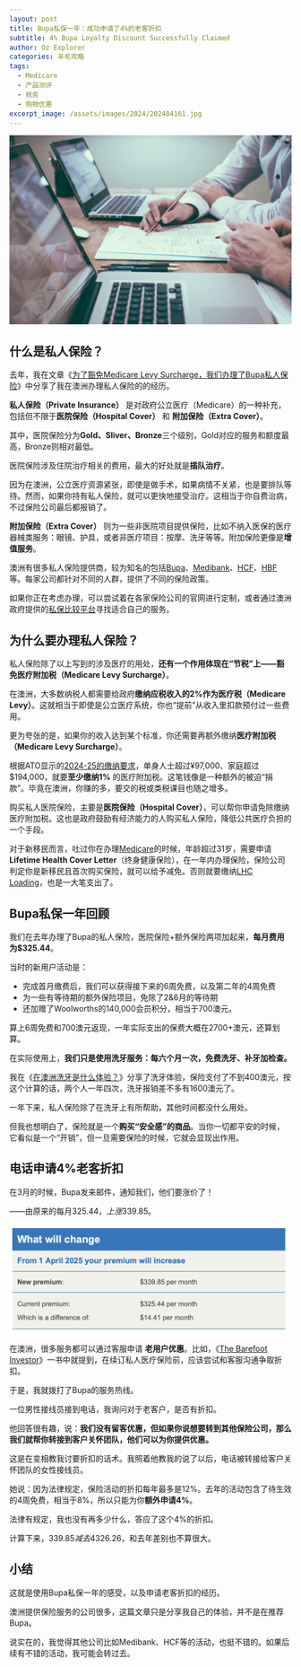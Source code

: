 ```yaml
---
layout: post
title: Bupa私保一年：成功申请了4%的老客折扣
subtitle: 4% Bupa Loyalty Discount Successfully Claimed
author: Oz Explorer
categories: 羊毛攻略
tags:
  - Medicare
  - 产品测评
  - 税务
  - 购物优惠
excerpt_image: /assets/images/2024/202404161.jpg
---
```


![202505100](/assets/images/2024/202404161.jpg)

## 什么是私人保险？

去年，我在文章《[为了豁免Medicare Levy Surcharge，我们办理了Bupa私人保险](https://www.ozexplorers.com/澳洲生活/2024/04/16/joined-a-private-health-insurance-to-avoid-medicare-levy-surcharge.html)》中分享了我在澳洲办理私人保险的的经历。

**私人保险（Private Insurance）** 是对政府公立医疗（Medicare）的一种补充，包括但不限于**医院保险（Hospital Cover）** 和 **附加保险（Extra Cover）**。

其中，医院保险分为**Gold、Sliver、Bronze**三个级别，Gold对应的服务和额度最高，Bronze则相对最低。

医院保险涉及住院治疗相关的费用，最大的好处就是**插队治疗**。

因为在澳洲，公立医疗资源紧张，即使是做手术，如果病情不关紧，也是要排队等待。然而，如果你持有私人保险，就可以更快地接受治疗。这相当于你自费治病，不过保险公司最后都报销了。

**附加保险（Extra Cover）** 则为一些非医院项目提供保险，比如不纳入医保的医疗器械类服务：眼镜、护具，或者非医疗项目：按摩、洗牙等等。附加保险更像是**增值服务**。

澳洲有很多私人保险提供商，较为知名的包括[Bupa](https://www.bupa.com.au/)、[Medibank](https://www.medibank.com.au/)、[HCF](https://www.hcf.com.au/)、[HBF](https://www.hbf.com.au/)等。每家公司都针对不同的人群，提供了不同的保险政策。

如果你正在考虑办理，可以尝试着在各家保险公司的官网进行定制，或者通过澳洲政府提供的[私保比较平台](https://www.privatehealth.gov.au/)寻找适合自己的服务。

## 为什么要办理私人保险？

私人保险除了以上写到的涉及医疗的用处，**还有一个作用体现在“节税”上——豁免医疗附加税（Medicare Levy Surcharge）**。

在澳洲，大多数纳税人都需要给政府**缴纳应税收入的2%作为医疗税（Medicare Levy）**。这就相当于即使是公立医疗系统，你也“提前”从收入里扣款预付过一些费用。

更为夸张的是，如果你的收入达到某个标准，你还需要再额外缴纳**医疗附加税（Medicare Levy Surcharge）**。

根据ATO显示的[2024-25的缴纳要求](https://www.ato.gov.au/individuals-and-families/medicare-and-private-health-insurance/medicare-levy-surcharge/medicare-levy-surcharge-income-thresholds-and-rates)，单身人士超过¥97,000、家庭超过$194,000，就要**至少缴纳1%** 的医疗附加税。这笔钱像是一种额外的被迫“捐款”。毕竟在澳洲，你赚的多，要交的税或类税课目也随之增多。

购买私人医院保险，主要是**医院保险（Hospital Cover）**，可以帮你申请免除缴纳医疗附加税。这也是政府鼓励有经济能力的人购买私人保险，降低公共医疗负担的一个手段。

对于新移民而言，吐过你在办理[Medicare](https://www.ozexplorers.com/%E6%BE%B3%E6%B4%B2%E7%94%9F%E6%B4%BB/2024/04/04/received-40-year-anniversary-medicare-card-of-australia.html)的时候，年龄超过31岁，需要申请**Lifetime Health Cover Letter**（终身健康保险），在一年内办理保险，保险公司判定你是新移民且首次购买保险，就可以给予减免。否则就要缴纳[LHC Loading](https://www.privatehealth.gov.au/health_insurance/surcharges_incentives/lifetime_health_cover.htm)，也是一大笔支出了。

## Bupa私保一年回顾

我们在去年办理了Bupa的私人保险，医院保险+额外保险两项加起来，**每月费用为$325.44**。

当时的新用户活动是：
- 完成首月缴费后，我们可以获得接下来的6周免费，以及第二年的4周免费
- 为一些有等待期的额外保险项目，免除了2&6月的等待期
- 还加赠了Woolworths的140,000会员积分，相当于700澳元。

算上6周免费和700澳元返现，一年实际支出的保费大概在2700+澳元，还算划算。

在实际使用上，**我们只是使用洗牙服务：每六个月一次，免费洗牙、补牙加检查。**

我在《[在澳洲洗牙是什么体验？](https://www.ozexplorers.com/澳洲生活/2024/07/23/a-great-experience-of-teeth-cleaning-in-australia.html)》分享了洗牙体验，保险支付了不到400澳元，按这个计算的话，两个人一年四次，洗牙报销差不多有1600澳元了。

一年下来，私人保险除了在洗牙上有所帮助，其他时间都没什么用处。

但我也想明白了，保险就是一个**购买“安全感”的商品**。当你一切都平安的时候，它看似是一个“开销”，但一旦需要保险的时候，它就会显现出作用。

## 电话申请4%老客折扣

在3月的时候，Bupa发来邮件，通知我们，他们要涨价了！

——由原来的每月$325.44，上涨$339.85。

![202505101](/assets/images/2025/202505101.png)

在澳洲，很多服务都可以通过客服申请 **老用户优惠**。比如，《[The Barefoot Investor](https://www.ozexplorers.com/%E9%98%85%E8%AF%BB%E7%AC%94%E8%AE%B0/2024/09/18/review-of-the-barefoot-investor.html)》一书中就提到，在续订私人医疗保险前，应该尝试和客服沟通争取折扣。

于是，我就拨打了Bupa的服务热线。

一位男性接线员接到电话，我询问对于老客户，是否有折扣。

他回答很有趣，说：**我们没有留客优惠，但如果你说想要转到其他保险公司，那么我们就帮你转接到客户关怀团队，他们可以为你提供优惠。**

这是在变相教我讨要折扣的话术。我照着他教我的说了以后，电话被转接给客户关怀团队的女性接线员。

她说：因为法律规定，保险活动的折扣每年最多是12%。去年的活动包含了待生效的4周免费，相当于8%，所以只能为你**额外申请4%**。

法律有规定，我也没有再多少什么，答应了这个4%的折扣。

计算下来，$339.85减去4%折扣，每月$326.26，和去年差别也不算很大。

## 小结

这就是使用Bupa私保一年的感受，以及申请老客折扣的经历。

澳洲提供保险服务的公司很多，这篇文章只是分享我自己的体验，并不是在推荐Bupa。

说实在的，我觉得其他公司比如Medibank、HCF等的活动，也挺不错的。如果后续有不错的活动，我可能会转过去。
